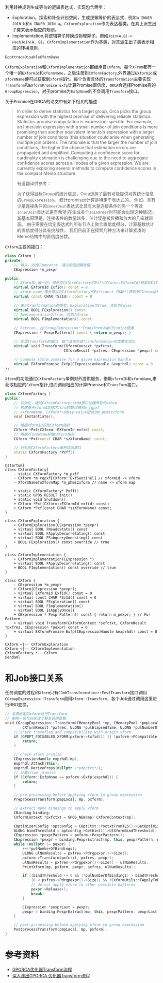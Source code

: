 利用转换规则生成等价的逻辑表达式，实现包含两步：
- Exploration，探索和补全计划空间，生成逻辑等价的表达式，例如`a INNER JOIN b`和`b INNER JOIN a`。`CXformExploration`作为表达基类，在其上派生出子类来表示相应的规则。
- Implementation,将逻辑算子转换成物理算子。例如`Join(A,B)-> HashJoin(A, B)`。`CXformImplementation`作为基类，对其派生出子类表示相应的转换规则。

```
EopttraceDisableXformBase
```

`CXformExploration`和`CXformImplementation`都继承自`CXform`，每个`XFrom`都有一个唯一的`EXformId`和`xformName`，之后注册到`CXformFactory`,外界通过`EXformId`或`xformName`便可以获取到`xform`指针。每个负责具体的`Transformation`主要实现`Transform`和`EXformPromise Exfp`计算Promise置信度，`ORCA`会选择Promise高的`GroupExpression`，对于promise为`ExfpNone`的不会调用`Transform`接口。

关于Promise在ORCA的论文中有如下相关的描述
> In order to derive statistics for a target group, Orca picks the group expression with the highest promise of delivering reliable statistics. Statistics promise computation is expression-specific. For example, an InnerJoin expression with a small number of join conditions is more promising than another equivalent InnerJoin expression with a larger number of join conditions (this situation could arise when generating multiple join orders). The rationale is that the larger the number of join conditions, the higher the chance that estimation errors are propagated and amplified. Computing a confidence score for cardinality estimation is challenging due to the need to aggregate confidence scores across all nodes of a given expression. We are currently exploring several methods to compute confidence scores in the compact Memo structure.
> 
> 有道翻译供参考：
> 
> 为了获得目标Group的统计信息，Orca选择了最有可能提供可靠统计信息的`GroupExpression`。 统计promisze计算是特定于表达式的。 例如，具有少量连接条件的`InnerJoin`表达式比具有大量连接条件的另一个等效`InnerJoin`表达式更有希望(在生成多个`JoinOrder`时可能会出现这种情况)。 其基本原理是，连接条件的数量越多，估计误差被传播和放大的几率就越高。 由于需要在给定表达式的所有节点上聚合置信度得分，计算基数估计的置信度得分具有挑战性。 我们目前正在探索几种方法来计算紧凑的Memo结构中的置信度分数。

`CXform`主要的接口：

```C++
class CXform {
private:
    // 输入，内含COperator，通过构造函数赋值
    CExpression *m_pexpr

public:
    // XformID,唯一的，借此在CXformFactory的Pxf(CXform::EXformId)获取到CXform指针
    virtual EXformId Exfid() const = 0
    // xform name,借此可以在CXformFactory的Pxf(const CHAR*)获取到CXform指针
    virtual const CHAR *SzId() const = 0
    
    // 表示Tranformation的类型，Exploration为true，否则为false
    virtual BOOL FExploration() const
    // Implementation为true，否则为false
    virtual BOOL FImplementation() const
    
    // Pattren, 在CGroupExpression::Transform中被CBinding使用
    CExpression * PexprPattern() const { return m_pexpr; }

    // 实现Transform的接口，每个具体负责Transformation的类要实现它
    virtual void Transform(CXformContext *pxfctxt,
                           CXformResult *pxfres, CExpression *pexpr) const = 0
    
    // compute xform promise for a given expression handle
    virtual EXformPromise Exfp(CExpressionHandle &exprhdl) const = 0
};
```

`Xform`的功能通过`CXformFactory`单例对外提供服务，借助`xformID`和`xformName`,来获取相应的`CXform`指针,进而调用相应的计算Promise和`TransForm`接口。

```C++
class CXformFactory {
public:
    // 初始化，通过CXformFactory::Add接口创建所有的xform
    // 构建基于xformID和CXform的数组映射m_rgpxf
    // <xformName, CXform*>的key-value组合的m_phmszxform
    void Instantiate();

    // 根据xformID获取CXform指针
    CXform *Pxf(CXform::EXformId exfid) const;
    // 根据xformName获取CXform指针
    CXform *Pxf(const CHAR *szXformName) const;

    // 对外的CXformFactory单例访问接口
    static CXformFactory *Pxff()
}
```
```plantuml
@startuml
class CXformFactory{
    - static CXformFactory *m_pxff
    - CXform *m_rgpxf[CXform::ExfSentinel] // xformid -> xform
    - XformNameToXformMap *m_phmszxform // name -> xform map

    + static CXformFactory* Pxff()
    + static GPOS_RESULT Init()
    + static void Shutdown()
    + CXform *Pxf(CXform::EXformId exfid) const;
    + CXform *Pxf(const CHAR *szXformName) const;
}

class CXformExploration {
    + CXformExploration(CExpression *pexpr)
    + virtual BOOL FNeedsStats() const
    + virtual BOOL FApplyDecorrelating() const
    + virtual BOOL FSubqueryUnnesting() const
    + BOOL FExploration() const override // true
}

class CXformImplementation {
    + CXformImplementation(CExpression *)
    + virtual BOOL FApplyDecorrelating() const
    + BOOL FImplementation() const override // true
}

class CXform {
    - CExpression *m_pexpr
    + CXform(CExpression *pexpr);
    + virtual EXformId Exfid() const = 0
    + virtual const CHAR *SzId() const = 0
    + virtual BOOL FExploration() const
    + virtual BOOL FImplementation()
    + virtual BOOL IsApplyOnce()
    + CExpression * PexprPattern() const { return m_pexpr; } // For Pattern
    + virtual void Transform(CXformContext *pxfctxt, CXformResult *pxfres, CExpression *pexpr) const = 0
    + virtual EXformPromise Exfp(CExpressionHandle &exprhdl) const = 0
}

CXform <|-- CXformExploration
CXform <|-- CXformImplementation
CXformFactory *-- CXform
@enduml
```

# 和Job接口关系
任务调度的过程和`Xform`只有`CJobTransformation::EevtTransform`接口调用`CGroupExpression::Transform`调用`Xform::Transform`，各个Job通过调用这里进行RBO变换。
```C++
// 采用给定的xform进行Transform
// 删除一些代码实现了解主调用逻辑
void CGroupExpression::Transform(CMemoryPool *mp, CMemoryPool *pmpLocal, CXform *pxform
        CXformResult *pxfres, ULONG *pulElapsedTime, ULONG *pulNumberOfBindings) {
	// check traceflag and compatibility with origin xform
	if (GPOPT_FDISABLED_XFORM(pxform->Exfid()) || !pxform->FCompatible(m_exfidOrigin)) {
		return;
	}

	// check xform promise
	CExpressionHandle exprhdl(mp);
	exprhdl.Attach(this);
	exprhdl.DeriveProps(nullptr /*pdpctxt*/);
    // 计算xfrom promise
	if (CXform::ExfpNone == pxform->Exfp(exprhdl)) {
		return;
	}

	// pre-processing before applying xform to group expression
	PreprocessTransform(pmpLocal, mp, pxform);

	// extract memo bindings to apply xform
	CBinding binding;
	CXformContext *pxfctxt = GPOS_NEW(mp) CXformContext(mp);

	COptimizerConfig *optconfig = COptCtxt::PoctxtFromTLS()->GetOptimizerConfig();
	ULONG bindThreshold = optconfig->GetHint()->UlXformBindThreshold();
	CExpression *pexprPattern = pxform->PexprPattern();
	CExpression *pexpr = binding.PexprExtract(mp, this, pexprPattern, nullptr);
	while (nullptr != pexpr) {
		++(*pulNumberOfBindings);
		ULONG ulNumResults = pxfres->Pdrgpexpr()->Size();
		pxform->Transform(pxfctxt, pxfres, pexpr);
		ulNumResults = pxfres->Pdrgpexpr()->Size() - ulNumResults;
		PrintXform(mp, pxform, pexpr, pxfres, ulNumResults);

		if ((bindThreshold != 0 && (*pulNumberOfBindings) > bindThreshold) || pxform->IsApplyOnce() ||
			(0 < pxfres->Pdrgpexpr()->Size() && !CXformUtils::FApplyToNextBinding(pxform, pexpr))) {
			// do not apply xform to other possible patterns
			pexpr->Release();
			break;
		}

		CExpression *pexprLast = pexpr;
		pexpr = binding.PexprExtract(mp, this, pexprPattern, pexprLast);
	}

	// post-prcoessing before applying xform to group expression
	PostprocessTransform(pmpLocal, mp, pxform);
}
```

# 参考资料
- [GPORCA优化器Transform流程](https://blog.csdn.net/dusx1981/article/details/124553274)
- [深入浅出GPORCA 优化器Transform流程](https://view.inews.qq.com/a/20220512A08XU200?tbkt=A&uid=)
